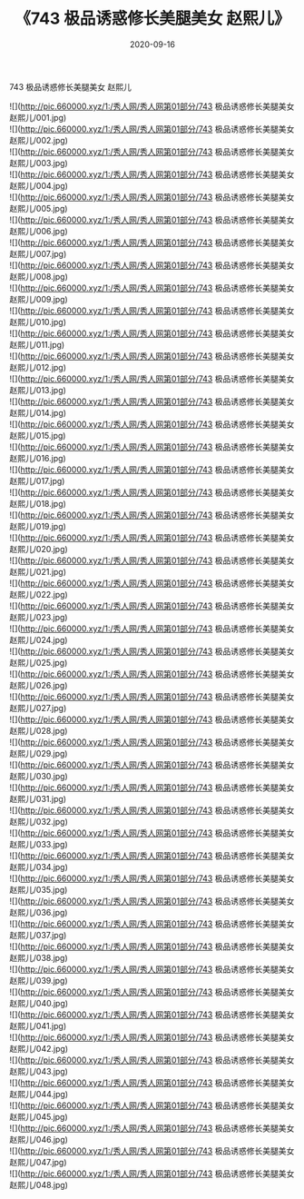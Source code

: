 ﻿---
layout: post
title:  《743 极品诱惑修长美腿美女 赵熙儿》
date:   2020-09-16
img: http://pic.660000.xyz/1:/秀人网/秀人网第01部分/743 极品诱惑修长美腿美女 赵熙儿/000.jpg
categories: [美女, 清纯, 唯美]
---

743 极品诱惑修长美腿美女 赵熙儿

  ![](http://pic.660000.xyz/1:/秀人网/秀人网第01部分/743 极品诱惑修长美腿美女 赵熙儿/001.jpg) <br> ![](http://pic.660000.xyz/1:/秀人网/秀人网第01部分/743 极品诱惑修长美腿美女 赵熙儿/002.jpg) <br> ![](http://pic.660000.xyz/1:/秀人网/秀人网第01部分/743 极品诱惑修长美腿美女 赵熙儿/003.jpg) <br> ![](http://pic.660000.xyz/1:/秀人网/秀人网第01部分/743 极品诱惑修长美腿美女 赵熙儿/004.jpg) <br> ![](http://pic.660000.xyz/1:/秀人网/秀人网第01部分/743 极品诱惑修长美腿美女 赵熙儿/005.jpg) <br> ![](http://pic.660000.xyz/1:/秀人网/秀人网第01部分/743 极品诱惑修长美腿美女 赵熙儿/006.jpg) <br> ![](http://pic.660000.xyz/1:/秀人网/秀人网第01部分/743 极品诱惑修长美腿美女 赵熙儿/007.jpg) <br> ![](http://pic.660000.xyz/1:/秀人网/秀人网第01部分/743 极品诱惑修长美腿美女 赵熙儿/008.jpg) <br> ![](http://pic.660000.xyz/1:/秀人网/秀人网第01部分/743 极品诱惑修长美腿美女 赵熙儿/009.jpg) <br> ![](http://pic.660000.xyz/1:/秀人网/秀人网第01部分/743 极品诱惑修长美腿美女 赵熙儿/010.jpg) <br> ![](http://pic.660000.xyz/1:/秀人网/秀人网第01部分/743 极品诱惑修长美腿美女 赵熙儿/011.jpg) <br> ![](http://pic.660000.xyz/1:/秀人网/秀人网第01部分/743 极品诱惑修长美腿美女 赵熙儿/012.jpg) <br> ![](http://pic.660000.xyz/1:/秀人网/秀人网第01部分/743 极品诱惑修长美腿美女 赵熙儿/013.jpg) <br> ![](http://pic.660000.xyz/1:/秀人网/秀人网第01部分/743 极品诱惑修长美腿美女 赵熙儿/014.jpg) <br> ![](http://pic.660000.xyz/1:/秀人网/秀人网第01部分/743 极品诱惑修长美腿美女 赵熙儿/015.jpg) <br> ![](http://pic.660000.xyz/1:/秀人网/秀人网第01部分/743 极品诱惑修长美腿美女 赵熙儿/016.jpg) <br> ![](http://pic.660000.xyz/1:/秀人网/秀人网第01部分/743 极品诱惑修长美腿美女 赵熙儿/017.jpg) <br> ![](http://pic.660000.xyz/1:/秀人网/秀人网第01部分/743 极品诱惑修长美腿美女 赵熙儿/018.jpg) <br> ![](http://pic.660000.xyz/1:/秀人网/秀人网第01部分/743 极品诱惑修长美腿美女 赵熙儿/019.jpg) <br> ![](http://pic.660000.xyz/1:/秀人网/秀人网第01部分/743 极品诱惑修长美腿美女 赵熙儿/020.jpg) <br> ![](http://pic.660000.xyz/1:/秀人网/秀人网第01部分/743 极品诱惑修长美腿美女 赵熙儿/021.jpg) <br> ![](http://pic.660000.xyz/1:/秀人网/秀人网第01部分/743 极品诱惑修长美腿美女 赵熙儿/022.jpg) <br> ![](http://pic.660000.xyz/1:/秀人网/秀人网第01部分/743 极品诱惑修长美腿美女 赵熙儿/023.jpg) <br> ![](http://pic.660000.xyz/1:/秀人网/秀人网第01部分/743 极品诱惑修长美腿美女 赵熙儿/024.jpg) <br> ![](http://pic.660000.xyz/1:/秀人网/秀人网第01部分/743 极品诱惑修长美腿美女 赵熙儿/025.jpg) <br> ![](http://pic.660000.xyz/1:/秀人网/秀人网第01部分/743 极品诱惑修长美腿美女 赵熙儿/026.jpg) <br> ![](http://pic.660000.xyz/1:/秀人网/秀人网第01部分/743 极品诱惑修长美腿美女 赵熙儿/027.jpg) <br> ![](http://pic.660000.xyz/1:/秀人网/秀人网第01部分/743 极品诱惑修长美腿美女 赵熙儿/028.jpg) <br> ![](http://pic.660000.xyz/1:/秀人网/秀人网第01部分/743 极品诱惑修长美腿美女 赵熙儿/029.jpg) <br> ![](http://pic.660000.xyz/1:/秀人网/秀人网第01部分/743 极品诱惑修长美腿美女 赵熙儿/030.jpg) <br> ![](http://pic.660000.xyz/1:/秀人网/秀人网第01部分/743 极品诱惑修长美腿美女 赵熙儿/031.jpg) <br> ![](http://pic.660000.xyz/1:/秀人网/秀人网第01部分/743 极品诱惑修长美腿美女 赵熙儿/032.jpg) <br> ![](http://pic.660000.xyz/1:/秀人网/秀人网第01部分/743 极品诱惑修长美腿美女 赵熙儿/033.jpg) <br> ![](http://pic.660000.xyz/1:/秀人网/秀人网第01部分/743 极品诱惑修长美腿美女 赵熙儿/034.jpg) <br> ![](http://pic.660000.xyz/1:/秀人网/秀人网第01部分/743 极品诱惑修长美腿美女 赵熙儿/035.jpg) <br> ![](http://pic.660000.xyz/1:/秀人网/秀人网第01部分/743 极品诱惑修长美腿美女 赵熙儿/036.jpg) <br> ![](http://pic.660000.xyz/1:/秀人网/秀人网第01部分/743 极品诱惑修长美腿美女 赵熙儿/037.jpg) <br> ![](http://pic.660000.xyz/1:/秀人网/秀人网第01部分/743 极品诱惑修长美腿美女 赵熙儿/038.jpg) <br> ![](http://pic.660000.xyz/1:/秀人网/秀人网第01部分/743 极品诱惑修长美腿美女 赵熙儿/039.jpg) <br> ![](http://pic.660000.xyz/1:/秀人网/秀人网第01部分/743 极品诱惑修长美腿美女 赵熙儿/040.jpg) <br> ![](http://pic.660000.xyz/1:/秀人网/秀人网第01部分/743 极品诱惑修长美腿美女 赵熙儿/041.jpg) <br> ![](http://pic.660000.xyz/1:/秀人网/秀人网第01部分/743 极品诱惑修长美腿美女 赵熙儿/042.jpg) <br> ![](http://pic.660000.xyz/1:/秀人网/秀人网第01部分/743 极品诱惑修长美腿美女 赵熙儿/043.jpg) <br> ![](http://pic.660000.xyz/1:/秀人网/秀人网第01部分/743 极品诱惑修长美腿美女 赵熙儿/044.jpg) <br> ![](http://pic.660000.xyz/1:/秀人网/秀人网第01部分/743 极品诱惑修长美腿美女 赵熙儿/045.jpg) <br> ![](http://pic.660000.xyz/1:/秀人网/秀人网第01部分/743 极品诱惑修长美腿美女 赵熙儿/046.jpg) <br> ![](http://pic.660000.xyz/1:/秀人网/秀人网第01部分/743 极品诱惑修长美腿美女 赵熙儿/047.jpg) <br> ![](http://pic.660000.xyz/1:/秀人网/秀人网第01部分/743 极品诱惑修长美腿美女 赵熙儿/048.jpg) <br>